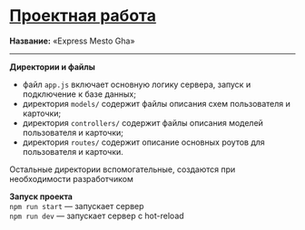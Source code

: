 # [Проектная работа](https://mea6ea6.github.io/express-mesto-gha/)  

__Название:__ «Express Mesto Gha»  

------

__Директории и файлы__  

- файл `app.js` включает основную логику сервера, запуск и подключение к базе данных;  
- директория `models/` содержит файлы описания схем пользователя и карточки;  
- директория `controllers/` содержит файлы описания моделей пользователя и карточки;  
- директория `routes/` содержит описание основных роутов для пользователя и карточки.  

Остальные директории вспомогательные, создаются при необходимости разработчиком  


__Запуск проекта__  
`npm run start` — запускает сервер  
`npm run dev` — запускает сервер с hot-reload  
